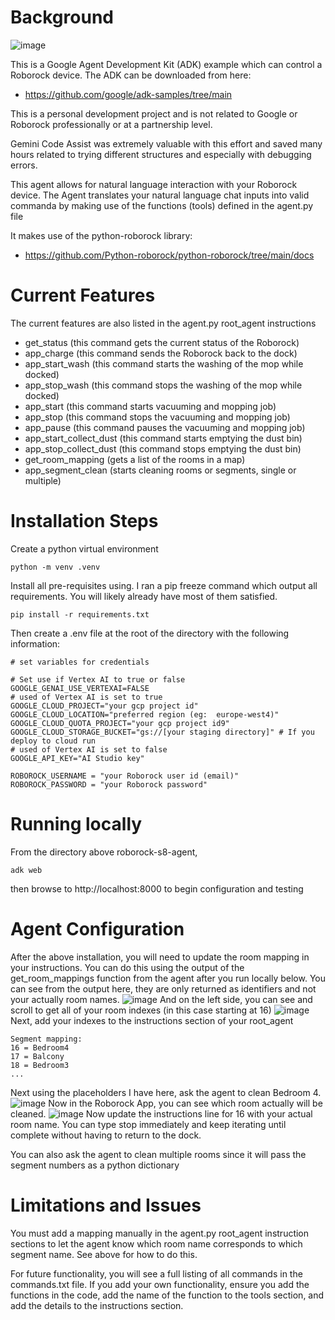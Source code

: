 # Background
![image](https://github.com/user-attachments/assets/ea67fb7e-f4d5-4db2-aa2b-6e94a1e5b0fd)


This is a Google Agent Development Kit (ADK) example which can control a Roborock device. The ADK can be downloaded from here:
- https://github.com/google/adk-samples/tree/main

This is a personal development project and is not related to Google or Roborock professionally or at a partnership level.  

Gemini Code Assist was extremely valuable with this effort and saved many hours related to trying different structures and especially with debugging errors. 

This agent allows for natural language interaction with your Roborock device. The Agent translates your natural language chat inputs into valid commanda by making use of the functions (tools) defined in the agent.py file

It makes use of the python-roborock library:
- https://github.com/Python-roborock/python-roborock/tree/main/docs

# Current Features
The current features are also listed in the agent.py root_agent instructions
- get_status (this command gets the current status of the Roborock)
- app_charge (this command sends the Roborock back to the dock)
- app_start_wash (this command starts the washing of the mop while docked)
- app_stop_wash (this command stops the washing of the mop while docked)
- app_start (this command starts vacuuming and mopping job)
- app_stop (this command stops the vacuuming and mopping job)
- app_pause (this command pauses the vacuuming and mopping job)
- app_start_collect_dust (this command starts emptying the dust bin)
- app_stop_collect_dust (this command stops emptying the dust bin)
- get_room_mapping (gets a list of the rooms in a map)
- app_segment_clean (starts cleaning rooms or segments, single or multiple)

# Installation Steps
Create a python virtual environment
```
python -m venv .venv
```

Install all pre-requisites using. I ran a pip freeze command which output all requirements. You will likely already have most of them satisfied. 
```
pip install -r requirements.txt
```

Then create a .env file at the root of the directory with the following information:

```
# set variables for credentials

# Set use if Vertex AI to true or false
GOOGLE_GENAI_USE_VERTEXAI=FALSE
# used of Vertex AI is set to true
GOOGLE_CLOUD_PROJECT="your gcp project id"
GOOGLE_CLOUD_LOCATION="preferred region (eg:  europe-west4)"
GOOGLE_CLOUD_QUOTA_PROJECT="your gcp project id9"
GOOGLE_CLOUD_STORAGE_BUCKET="gs://[your staging directory]" # If you deploy to cloud run
# used of Vertex AI is set to false
GOOGLE_API_KEY="AI Studio key" 

ROBOROCK_USERNAME = "your Roborock user id (email)"
ROBOROCK_PASSWORD = "your Roborock password"
```
# Running locally
From the directory above roborock-s8-agent,
```
adk web
```
then browse to http://localhost:8000 to begin configuration and testing
# Agent Configuration
After the above installation, you will need to update the room mapping in your instructions.  You can do this using the output of the get_room_mappings function from the agent after you run locally below.  You can see from the output here, they are only returned as identifiers and not your actually room names.
![image](https://github.com/user-attachments/assets/440a02d4-66fd-446b-bd2b-8f71b83c8715)
And on the left side, you can see and scroll to get all of your room indexes (in this case starting at 16)
![image](https://github.com/user-attachments/assets/f55ee86d-9587-4520-93cf-c86018f88fbd)
Next, add your indexes to the instructions section of your root_agent
```
Segment mapping:
16 = Bedroom4
17 = Balcony
18 = Bedroom3
...
```
Next using the placeholders I have here, ask the agent to clean Bedroom 4.
![image](https://github.com/user-attachments/assets/76092257-9ed2-4010-8fcd-178f0248a5b6)
Now in the Roborock App, you can see which room actually will be cleaned.
![image](https://github.com/user-attachments/assets/851bfff1-1104-4f11-9093-bd83c2cca364)
Now update the instructions line for 16 with your actual room name. You can type stop immediately and keep iterating until complete without having to return to the dock.

You can also ask the agent to clean multiple rooms since it will pass the segment numbers as a python dictionary
# Limitations and Issues
You must add a mapping manually in the agent.py root_agent instruction sections to let the agent know which room name corresponds to which segment name.  See above for how to do this.

For future functionality, you will see a full listing of all commands in the commands.txt file.  If you add your own functionality, ensure you add the functions in the code, add the name of the function to the tools section, and add the details to the instructions section.
